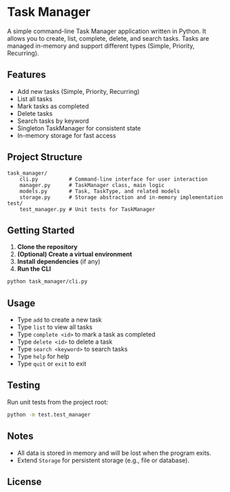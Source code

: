 # Task Manager

A simple command-line Task Manager application written in Python. It allows you to create, list, complete, delete, and search tasks. Tasks are managed in-memory and support different types (Simple, Priority, Recurring).

## Features
- Add new tasks (Simple, Priority, Recurring)
- List all tasks
- Mark tasks as completed
- Delete tasks
- Search tasks by keyword
- Singleton TaskManager for consistent state
- In-memory storage for fast access

## Project Structure
```
task_manager/
    cli.py          # Command-line interface for user interaction
    manager.py      # TaskManager class, main logic
    models.py       # Task, TaskType, and related models
    storage.py      # Storage abstraction and in-memory implementation
test/
    test_manager.py # Unit tests for TaskManager
```

## Getting Started
1. **Clone the repository**
2. **(Optional) Create a virtual environment**
3. **Install dependencies** (if any)
4. **Run the CLI**

```sh
python task_manager/cli.py
```

## Usage
- Type `add` to create a new task
- Type `list` to view all tasks
- Type `complete <id>` to mark a task as completed
- Type `delete <id>` to delete a task
- Type `search <keyword>` to search tasks
- Type `help` for help
- Type `quit` or `exit` to exit

## Testing
Run unit tests from the project root:
```sh
python -m test.test_manager
```

## Notes
- All data is stored in memory and will be lost when the program exits.
- Extend `Storage` for persistent storage (e.g., file or database).

## License
